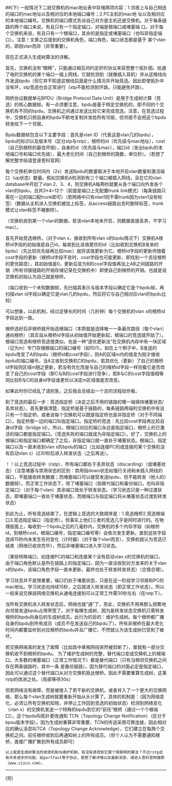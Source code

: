 ##(下)
一般情况下二层交换机的mac地址表中存储两项内容：1.邻居上与自己相连的端口的mac地址以及相对应的本地端口编号；2.PC主机的mac地 址以及相对应的本地端口编号。交换机的端口模式告诉自己对方是主机还是交换机。对于每条链路的两个端口来说，有且只有一个指定端口，对端是根端口或堵塞端 口。对于每个交换机来说，有且只有一个根端口，其余的是指定或堵塞端口（也叫非指定端口）。注意！文章之后提到的交换机角色，端口角色，端口状态都是基于 某个vlan的，即因vlan而异（非常重要）。

现在正式进入生成树算法的详解。

首先，交换机没有“眼睛”，只能通过相互间约定好的协议来获悉整个拓扑图。给通了电的交换机的某个端口一插上网线，它就检测到（就像插入耳机）并从这根线向外发送bpdu（但它并不知道这根线后面是什么情况并开始竞选。因此即使拓扑中没有环，stp竞选也会正常进行（stp不能检测到环路，只能避免环路）。

网桥协议数据单元BPDU（Bridge Protocol Data Unit）是用于生成树计算（竞选）的核心数据帧。有一点须要注意，bpdu是基于特定交换机的，即不同的个交换机有不同的bpdu。交换机之间通过发送比较它来完成竞选。注意，在竞选过程中，交换机只把自身的bpdu不断地复制并发给所有邻居，但邻居不会把这个bpdu转发给下一个邻居。

Bpdu数据帧包含以下主要字段：首先是vlan ID（代表这是vlan几的bpdu），bpdu的标识以及版本号（区分stp与rstp），根桥的id（优先级与mac地址），cost（自己到根桥的最佳开销），自身的id（优先级与mac），端口id（发出bpdu的本地端口号和端口优先级），最大老化时间（自己到根桥的跳数，单位秒）。（若想了解完整字段请登录思科官网）

每个交换机单位时间内（2s）发送Bpdu的数量取决于本地开启vlan数量和激活端口（up状态）数量。假如交换机A检测到有三个端口被插入网线，且在它的vlan database中开启了vlan 2、3、4，则交换机A每两秒就要从各个端口向外发各个vlan的bpdu，总共3*4=12个（前提是端口上先配置trunk link模式）（每条链路只需在一边的端口配trunk即可）（若网络中只有vlan1则不需trunk因为vlan1没有标签）（数据从主机进入交换机被加上标签，从access链路出去时删除标签，trunk模式让vlan标签不被删除）。

（交换机收到某一个vlan的数据，若该vlan本地未开启，则数据直接丢弃，不学习mac）。

首先开始竞选根桥。（对于vlan x，接收到所有vlan x的bpdu情况下）交换机A根桥id字段的初始值是自己id，每收到比该值更优的id（比如收到交换机B发来的bpdu）（先比较优先级再比较mac）就将该值更新为它。根桥id字段的更新伴随着cost字段的更新（根桥id字段不变时，cost字段也可能更新，即找到一个去往根桥的更优路径），其初始值是0，更新后变为B的cost字段值再加上AB之间链路的开销（所有邻接链路的开销存储记录在交换机中）即使自己到根桥的开销。也就是说交换机初始认为自己就是根桥。

（端口收到一个未知数据帧，先扫描其表示与版本字段以确定它是个bpdu帧，再扫描vlan id字段以确定它是vlan几的bpdu，然后将它与自己相对应vlan的bpdu比较）

可以想象，以此机制，经过足够长的时间（几秒钟）每个交换机的vlan x的根桥id字段达到一致。

根桥选好后非根桥就开始选根端口（本质就是选择唯一一条最优路径（每个vlan）通向根桥）（其实自从根桥id字段从初始值开始更新起，根端口的竞选就开始了）。根端口竞选和根桥竞选很类似，也是一种“逐优更新法”在交换机内存中有一块区域（记为m）专门存储根端口的端口编号（如f0/1）。如在上个例子中，B发送的bpdu改变了A的bpdu（根桥id和cost字段），则A的区域m内的值变为刚才接收bpdu的端口编号。当A又收到交换机C的bpdu，若其优化（更新）了自己的根桥id字段则区域m随之更新，若没有优化而是与自己的根桥id字段一样则看它是否改变了自己的cost字段（即C与B的cost字段进行竞争），若B与C的cost字段值相等则比较B与C的自身id字段谁更优以决定m区域值是否改变。

如果此时你已经乱了请别急，之后我会总结出一个总的流程给你看。

到了竞选的最后一步：竞选指定桥（决定之后不用的链路的哪一端保持堵塞状态/丢弃状态）。首先要搞清楚，指定桥是基于链路的，每条链路两端的交换机中有且只有一个指定桥，或者说每个交换机可以既是指定桥也是非指定桥（对于不同端口）。指定桥那一边的端口叫指定端口。指定桥的竞选：先比较cost字段再比较自身id字段（bridge id）。所以，根端口对应的端口永远是指定端口，根桥上的已激活的端口都是指定端口。（竞选失败的端口就成为非指定端口）。好了，交换机上的根端口和指定端口都确定了之后，非指定端口就一直处于堵塞状态。根端口，指定端口以及一直未收到vlan x的bpdu的端口（比如连接PC的或连接的某个交换机没有启动vlan x）过30秒后进入转发状态（之后再说）。

！！以上竞选过程中（rstp），所有端口都处于丢弃状态（discarding）（或堵塞状态）（注意堵塞与禁用状态的区别：禁用指down状态如强行关闭和未插入网线的端口，不能接收转发数据；而堵塞端口可以接受发送bpdu，但不能转发（他人的）数据帧）。而正常工作状态下，除了堵塞端口（指替代端口和备份端口，也叫非指定端口）（对于每个vlan）其余端口皆处于转发状态。（学习状态只是一种过渡状态，即堵塞端口一直处于堵塞状态，而根端口与指定端口将从堵塞状态过渡到转发状态）

到此为止，所有竞选结束了。在逻辑上竞选的大致顺序是：1.竞选根桥2.竞选根端口3.竞选指定端口（指定桥）。但事实上他们三者的竞选几乎是同时进行的。在物理层面上，每收到一个bpdu之后的几毫秒内，交换机的多个内存字段（如根桥id，到根桥cost，根端口编号，指定端口编号等）会依次发生更新。直到这些字段连续15秒内未发生任何变化（计时器）（对于每个vlan而言），交换机就认为竞选已结束（网络已收敛完毕），然后非堵塞端口进入学习状态。

（某些特殊端口，如连接PC的端口和连接某个没有启动vlan x的交换机的端口，由于端口角色默认是所在链路上的指定端口，因为一直没收到对方发来的关于vlan x的bpdu，该端口角色字段一直未更新，最终也处于转发转发状态）（合情合理）。

学习状态并不是很重要，端口仍处于堵塞状态，只是在这一阶段学习邻居和PC的mac地址。学习状态也持续15秒，之后就进入转发状态（即正常工作状态）。所以一般来说交换层网络交换机从通电连接到可以正常工作需30秒左右（在rstp下）。

当所有交换机进入转发状态后，网络也就“通”了，至此，交换机不用再那么频繁地向邻居发送bpdu占用带宽了。对于每棵生成树，因为是转发状态交换机只需转发根桥的bpdu向身后的生成树成员。此行为的目的：维护生成树。每个根桥都广播自身的bpdu到所有成员（成员不在发送自己的bpdu了）。所有非根桥在最大老化时间内都要监听到对应根桥的bpdu并且广播它，不然就认为该生成树已受到了破坏。

若交换网络真的发生了故障（比如其中某根网线突然被剪断了），那就有一部分交换机收不到根桥的bpdu。 为了维护生成树的完整，替代端口变成交换机上的根端口。大多数的堵塞端口（正常工作情况下）都是替代端口（只有当相邻交换机之间存在两条链路时，其中一条 是备份链路）。因为替代端口的对面必定是指定端口，因此可以通过这个替代端口从对方交换机抵达根桥。因此不需要重算生成树，这事rstp的改进之处。（局部等待30s）

但若网络没有故障，而是被接入了若干新的交换机，或者并入了一个更大的交换网络，那么每个vlan生成树就要重新开始从头计算了。具体的机制是：（因为网络变化，必须让所有交换机知晓，并停止工作回到竞选的初始状态）检测到网络变化（vlan x）的交换机发送一个特殊的bpdu到它的“前任”根桥（通过一个个根端口）。这个bpdu叫拓扑更改通知 TCN（Topology Change Notification）（区分于bpsu版本字段）。因为生成树重算非常重要，TCN的传送采用可靠连接，因此相对应的确认消息叫TCA（Topology Change Acknowledge），它们建立在每两个交换机之间。前任根桥收到后再通知树上的所有成员。（但个人认为不需要通知根桥，直接广播扩散到所有成员即可）

    以上就是生成树算法的收敛机制与维护机制，有没有感觉到它是个很聪明的算法？不过rstp还有许多进步的功能，如portfast等子协议，若想了解详情以及最新消息，请进入思科官网搜索（www.cisco.com）。

------
(完)